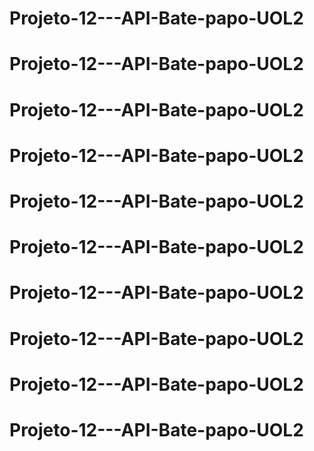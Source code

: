 # Projeto-12---API-Bate-papo-UOL2
# Projeto-12---API-Bate-papo-UOL2
# Projeto-12---API-Bate-papo-UOL2
# Projeto-12---API-Bate-papo-UOL2
# Projeto-12---API-Bate-papo-UOL2
# Projeto-12---API-Bate-papo-UOL2
# Projeto-12---API-Bate-papo-UOL2
# Projeto-12---API-Bate-papo-UOL2
# Projeto-12---API-Bate-papo-UOL2
# Projeto-12---API-Bate-papo-UOL2
